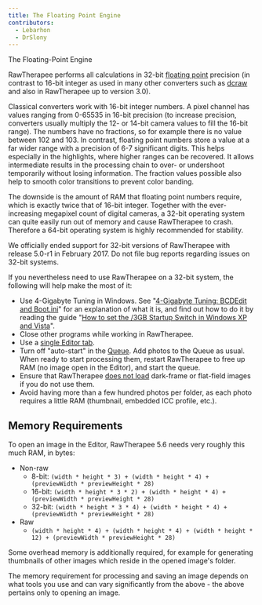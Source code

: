 ```yaml
---
title: The Floating Point Engine
contributors:
  - Lebarhon
  - DrSlony
---
```


<div class="pagetitle">

The Floating-Point Engine

</div>

RawTherapee performs all calculations in 32-bit [floating point](https://en.wikipedia.org/wiki/Floating_point) precision (in
contrast to 16-bit integer as used in many other converters such as
[dcraw](https://en.wikipedia.org/wiki/Dcraw) and also in RawTherapee up
to version 3.0).

Classical converters work with 16-bit integer numbers. A pixel channel
has values ranging from 0-65535 in 16-bit precision (to increase
precision, converters usually multiply the 12- or 14-bit camera values
to fill the 16-bit range). The numbers have no fractions, so for example
there is no value between 102 and 103. In contrast, floating point
numbers store a value at a far wider range with a precision of 6-7
significant digits. This helps especially in the highlights, where
higher ranges can be recovered. It allows intermediate results in the
processing chain to over- or undershoot temporarily without losing
information. The fraction values possible also help to smooth color
transitions to prevent color banding.

The downside is the amount of RAM that floating point numbers require,
which is exactly twice that of 16-bit integer. Together with the
ever-increasing megapixel count of digital cameras, a 32-bit operating
system can quite easily run out of memory and cause RawTherapee to
crash. Therefore a 64-bit operating system is highly recommended for
stability.

We officially ended support for 32-bit versions of RawTherapee with
release 5.0-r1 in February 2017. Do not file bug reports regarding
issues on 32-bit systems.

If you nevertheless need to use RawTherapee on a 32-bit system, the
following will help make the most of it:

- Use 4-Gigabyte Tuning in Windows. See "[4-Gigabyte Tuning: BCDEdit and Boot.ini](http://msdn.microsoft.com/en-us/library/bb613473%28VS.85%29.aspx)"
  for an explanation of what it is, and find out how to do it by reading
  the guide "[How to set the /3GB Startup Switch in Windows XP and Vista](http://avatechsupport.blogspot.se/2008/03/how-to-set-3gb-startup-switch-in.html)".
- Close other programs while working in RawTherapee.
- Use a [single Editor tab](preferences#layout).
- Turn off "auto-start" in the [Queue](queue). Add photos to
  the Queue as usual. When ready to start processing them, restart
  RawTherapee to free up RAM (no image open in the Editor), and start
  the queue.
- Ensure that RawTherapee [does not load](preferences#directories) dark-frame or flat-field
  images if you do not use them.
- Avoid having more than a few hundred photos per folder, as each photo
  requires a little RAM (thumbnail, embedded ICC profile, etc.).

## Memory Requirements

To open an image in the Editor, RawTherapee 5.6 needs very roughly this
much RAM, in bytes:

- Non-raw
  - 8-bit:
    `(width * height * 3) + (width * height * 4) + (previewWidth * previewHeight * 28)`
  - 16-bit:
    `(width * height * 3 * 2) + (width * height * 4) + (previewWidth * previewHeight * 28)`
  - 32-bit:
    `(width * height * 3 * 4) + (width * height * 4) + (previewWidth * previewHeight * 28)`
- Raw
  - `(width * height * 4) + (width * height * 4) + (width * height * 12) + (previewWidth * previewHeight * 28)`

Some overhead memory is additionally required, for example for
generating thumbnails of other images which reside in the opened image's
folder.

The memory requirement for processing and saving an image depends on
what tools you use and can vary significantly from the above - the above
pertains only to opening an image.

